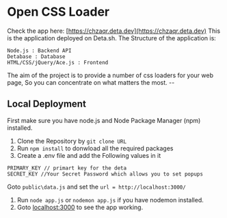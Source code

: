# Open CSS Loader
Check the app here: [https://chzaqr.deta.dev](https://chzaqr.deta.dev)
This is the application deployed on Deta.sh. The Structure of the application is:

    Node.js : Backend API
    Detabase : Database
    HTML/CSS/jQuery/Ace.js : Frontend

The aim of the project is to provide a number of css loaders for your web page, So you can concentrate on what matters the most.
--<!-- markdownlint-capture -->

## Local Deployment

First make sure you have node.js and Node Package Manager (npm) installed.

1. Clone the Repository by `git clone URL`
1. Run `npm install` to donwload all the required packages
1. Create a .env file and add the Following values in it
```
PRIMARY_KEY // primart key for the deta
SECRET_KEY //Your Secret Password which allows you to set popups
```
Goto `public\data.js` and set the `url = http://localhost:3000/` 
1. Run `node app.js` or `nodemon app.js` if you have nodemon installed.
1. Goto [localhost:3000](http://localhost:3000) to see the app working.
